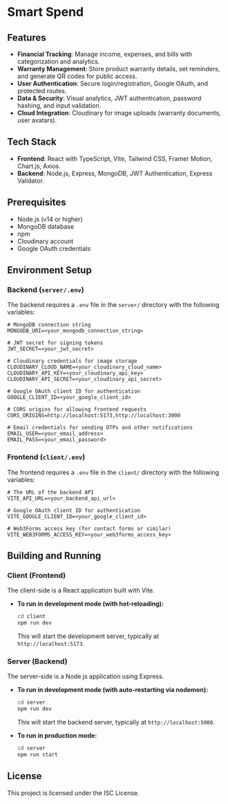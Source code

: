 # Smart Spend

## Features

-   **Financial Tracking**: Manage income, expenses, and bills with categorization and analytics.
-   **Warranty Management**: Store product warranty details, set reminders, and generate QR codes for public access.
-   **User Authentication**: Secure login/registration, Google OAuth, and protected routes.
-   **Data & Security**: Visual analytics, JWT authentication, password hashing, and input validation.
-   **Cloud Integration**: Cloudinary for image uploads (warranty documents, user avatars).

## Tech Stack

-   **Frontend**: React with TypeScript, Vite, Tailwind CSS, Framer Motion, Chart.js, Axios.
-   **Backend**: Node.js, Express, MongoDB, JWT Authentication, Express Validator.

## Prerequisites

-   Node.js (v14 or higher)
-   MongoDB database
-   npm
-   Cloudinary account
-   Google OAuth credentials

## Environment Setup

### Backend (`server/.env`)

The backend requires a `.env` file in the `server/` directory with the following variables:

```
# MongoDB connection string
MONGODB_URI=<your_mongodb_connection_string>

# JWT secret for signing tokens
JWT_SECRET=<your_jwt_secret>

# Cloudinary credentials for image storage
CLOUDINARY_CLOUD_NAME=<your_cloudinary_cloud_name>
CLOUDINARY_API_KEY=<your_cloudinary_api_key>
CLOUDINARY_API_SECRET=<your_cloudinary_api_secret>

# Google OAuth client ID for authentication
GOOGLE_CLIENT_ID=<your_google_client_id>

# CORS origins for allowing frontend requests
CORS_ORIGINS=http://localhost:5173,http://localhost:3000

# Email credentials for sending OTPs and other notifications
EMAIL_USER=<your_email_address>
EMAIL_PASS=<your_email_password>
```

### Frontend (`client/.env`)

The frontend requires a `.env` file in the `client/` directory with the following variables:

```
# The URL of the backend API
VITE_API_URL=<your_backend_api_url>

# Google OAuth client ID for authentication
VITE_GOOGLE_CLIENT_ID=<your_google_client_id>

# Web3Forms access key (for contact forms or similar)
VITE_WEB3FORMS_ACCESS_KEY=<your_web3forms_access_key>
```

## Building and Running

### Client (Frontend)

The client-side is a React application built with Vite.

-   **To run in development mode (with hot-reloading):**
    ```bash
    cd client
    npm run dev
    ```
    This will start the development server, typically at `http://localhost:5173`.

### Server (Backend)

The server-side is a Node.js application using Express.

- **To run in development mode (with auto-restarting via nodemon):**
  ```bash
  cd server
  npm run dev
  ```
  This will start the backend server, typically at `http://localhost:5000`.

- **To run in production mode:**
  ```bash
  cd server
  npm run start
  ```

## License

This project is licensed under the ISC License.